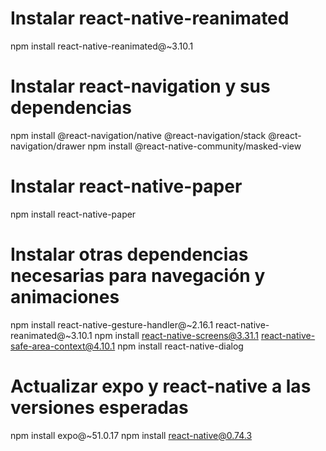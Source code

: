 # Instalar react-native-reanimated
npm install react-native-reanimated@~3.10.1

# Instalar react-navigation y sus dependencias
npm install @react-navigation/native @react-navigation/stack @react-navigation/drawer 
npm install @react-native-community/masked-view

# Instalar react-native-paper
npm install react-native-paper

# Instalar otras dependencias necesarias para navegación y animaciones
npm install react-native-gesture-handler@~2.16.1 react-native-reanimated@~3.10.1
npm install react-native-screens@3.31.1 react-native-safe-area-context@4.10.1
npm install react-native-dialog

# Actualizar expo y react-native a las versiones esperadas
npm install expo@~51.0.17
npm install react-native@0.74.3


